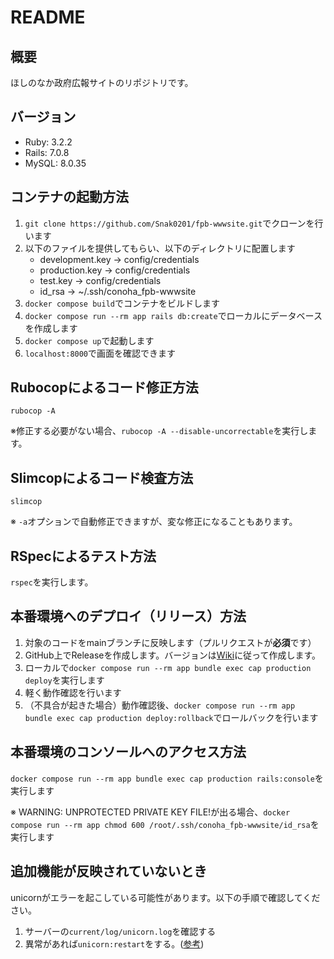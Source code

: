 # README
## 概要
ほしのなか政府広報サイトのリポジトリです。

## バージョン
- Ruby: 3.2.2
- Rails: 7.0.8
- MySQL: 8.0.35

## コンテナの起動方法
1. `git clone https://github.com/Snak0201/fpb-wwwsite.git`でクローンを行います
1. 以下のファイルを提供してもらい、以下のディレクトリに配置します
    - development.key -> config/credentials
    - production.key -> config/credentials
    - test.key -> config/credentials
    - id_rsa -> ~/.ssh/conoha_fpb-wwwsite
1. `docker compose build`でコンテナをビルドします
1. `docker compose run --rm app rails db:create`でローカルにデータベースを作成します
1. `docker compose up`で起動します
1. `localhost:8000`で画面を確認できます

## Rubocopによるコード修正方法
`rubocop -A`

※修正する必要がない場合、`rubocop -A --disable-uncorrectable`を実行します。

## Slimcopによるコード検査方法
`slimcop`

※ `-a`オプションで自動修正できますが、変な修正になることもあります。

## RSpecによるテスト方法
`rspec`を実行します。

## 本番環境へのデプロイ（リリース）方法
1. 対象のコードをmainブランチに反映します（プルリクエストが**必須**です）
1. GitHub上でReleaseを作成します。バージョンは[Wiki](https://github.com/Snak0201/fpb-wwwsite/wiki/%E3%83%90%E3%83%BC%E3%82%B8%E3%83%A7%E3%83%B3%E3%81%AE%E4%BB%98%E3%81%91%E6%96%B9#%E3%83%90%E3%83%BC%E3%82%B8%E3%83%A7%E3%83%8B%E3%83%B3%E3%82%B0%E3%81%AE%E4%BB%95%E6%96%B9)に従って作成します。
1. ローカルで`docker compose run --rm app bundle exec cap production deploy`を実行します
1. 軽く動作確認を行います
1. （不具合が起きた場合）動作確認後、`docker compose run --rm app bundle exec cap production deploy:rollback`でロールバックを行います

## 本番環境のコンソールへのアクセス方法
`docker compose run --rm app bundle exec cap production rails:console`を実行します

※ WARNING: UNPROTECTED PRIVATE KEY FILE!が出る場合、`docker compose run --rm app chmod 600 /root/.ssh/conoha_fpb-wwwsite/id_rsa`を実行します

## 追加機能が反映されていないとき
unicornがエラーを起こしている可能性があります。以下の手順で確認してください。
1. サーバーの`current/log/unicorn.log`を確認する
1. 異常があれば`unicorn:restart`をする。([参考](https://naka-no-mura.hateblo.jp/entry/gemfile_not_found))
